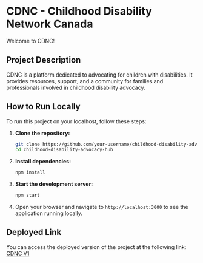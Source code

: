 # CDNC - Childhood Disability Network Canada

Welcome to CDNC!

## Project Description

CDNC is a platform dedicated to advocating for children with disabilities. It provides resources, support, and a community for families and professionals involved in childhood disability advocacy.

## How to Run Locally

To run this project on your localhost, follow these steps:

1. **Clone the repository:**
   ```bash
   git clone https://github.com/your-username/childhood-disability-advocacy-hub.git
   cd childhood-disability-advocacy-hub
   ```

2. **Install dependencies:**
   ```bash
   npm install
   ```

3. **Start the development server:**
   ```bash
   npm start
   ```

4. Open your browser and navigate to `http://localhost:3000` to see the application running locally.

## Deployed Link

You can access the deployed version of the project at the following link: [CDNC V1](https://cdnc-v1.vercel.app/)

